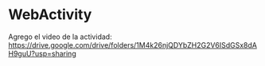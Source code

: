 # WebActivity
 
Agrego el video de la actividad:
https://drive.google.com/drive/folders/1M4k26njQDYbZH2G2V6ISdGSx8dAH9guU?usp=sharing

